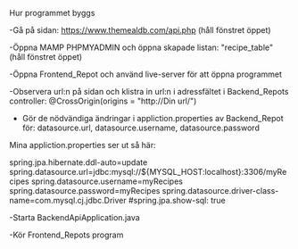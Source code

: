 Hur programmet byggs

-Gå på sidan: https://www.themealdb.com/api.php 
(håll fönstret öppet)

-Öppna MAMP PHPMYADMIN och öppna skapade listan:  "recipe_table"
(håll fönstret öppet)



-Öppna Frontend_Repot och använd live-server för att öppna     programmet

-Observera url:n på sidan och klistra in url:n i adressfältet i Backend_Repots controller:
@CrossOrigin(origins = "http://Din url/")

- Gör de nödvändiga ändringar i appliction.properties av Backend_Repot för: 
datasource.url,
datasource.username,
datasource.password

Mina appliction.properties ser ut så här:

spring.jpa.hibernate.ddl-auto=update
spring.datasource.url=jdbc:mysql://${MYSQL_HOST:localhost}:3306/myRecipes
spring.datasource.username=myRecipes
spring.datasource.password=myRecipes
spring.datasource.driver-class-name=com.mysql.cj.jdbc.Driver
#spring.jpa.show-sql: true

-Starta BackendApiApplication.java

-Kör Frontend_Repots program